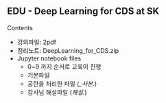 ## EDU - Deep Learning for CDS at SK

Contents
- 강의파일: 2pdf
- 정리노트: DeepLearning_for_CDS.zip
- Jupyter notebook files
  - 0~9 까지 순서로 교육이 진행
  - 기본파일
  - 공란을 처리한 파일 (*_사본.*)
  - 강사님 해설파일 (*해설.*)